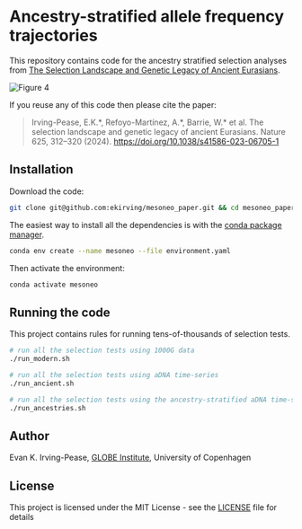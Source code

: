 # Ancestry-stratified allele frequency trajectories
This repository contains code for the ancestry stratified selection analyses from 
[The Selection Landscape and Genetic Legacy of Ancient Eurasians](
https://doi.org/10.1038/s41586-023-06705-1).

![Figure 4](./figure/Figure_4.png?raw=true)

If you reuse any of this code then please cite the paper:
> Irving-Pease, E.K.&ast;, Refoyo-Martínez, A.&ast;, Barrie, W.&ast; et al. The selection landscape and genetic legacy 
> of ancient Eurasians. Nature 625, 312–320 (2024). https://doi.org/10.1038/s41586-023-06705-1

## Installation
Download the code: 
```bash
git clone git@github.com:ekirving/mesoneo_paper.git && cd mesoneo_paper/
```

The easiest way to install all the dependencies is with the [conda package manager](https://docs.conda.io/en/latest/).

```bash
conda env create --name mesoneo --file environment.yaml
```

Then activate the environment:
```bash
conda activate mesoneo
```

## Running the code

This project contains rules for running tens-of-thousands of selection tests.

```bash
# run all the selection tests using 1000G data  
./run_modern.sh
```

```bash
# run all the selection tests using aDNA time-series
./run_ancient.sh
```

```bash
# run all the selection tests using the ancestry-stratified aDNA time-series
./run_ancestries.sh
```

## Author

Evan K. Irving-Pease, [GLOBE Institute](https://globe.ku.dk/), University of Copenhagen 

## License

This project is licensed under the MIT License - see the [LICENSE](LICENSE) file for details
